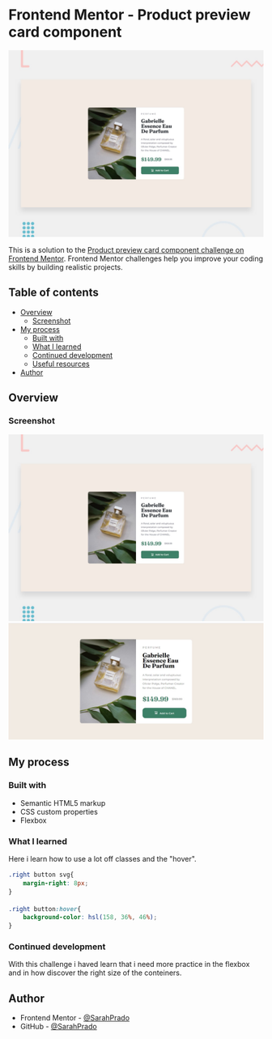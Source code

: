 # Frontend Mentor - Product preview card component

![Design preview for the Product preview card component coding challenge](./design/desktop-preview.jpg)


This is a solution to the [Product preview card component challenge on Frontend Mentor](https://www.frontendmentor.io/challenges/product-preview-card-component-GO7UmttRfa). Frontend Mentor challenges help you improve your coding skills by building realistic projects. 


## Table of contents

- [Overview](#overview)
  - [Screenshot](#screenshot)
- [My process](#my-process)
  - [Built with](#built-with)
  - [What I learned](#what-i-learned)
  - [Continued development](#continued-development)
  - [Useful resources](#useful-resources)
- [Author](#author)


## Overview

### Screenshot

![Here my solution](./design/desktop-preview.jpg)
![Here the design gived from Frontend Mentor](./design/mydesing.jpg)

## My process

### Built with

- Semantic HTML5 markup
- CSS custom properties
- Flexbox


### What I learned
Here i learn how to use a lot off classes and the "hover".
```css
.right button svg{
    margin-right: 8px;
}

.right button:hover{
    background-color: hsl(158, 36%, 46%);
}
```
### Continued development

With this challenge i haved learn that i need more practice in the flexbox and in how discover the right size of the conteiners.

## Author

- Frontend Mentor - [@SarahPrado](https://www.frontendmentor.io/profile/SarahPrado)
- GitHub - [@SarahPrado](https://github.com/SarahPrado)



